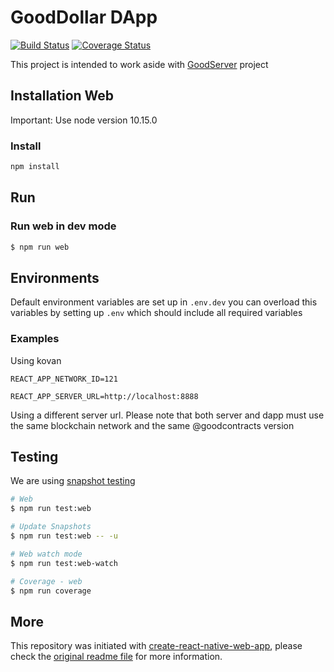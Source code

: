 
# GoodDollar DApp

[![Build Status](https://travis-ci.com/GoodDollar/GoodDAPP.svg?branch=master)](https://travis-ci.com/GoodDollar/GoodDAPP) [![Coverage Status](https://coveralls.io/repos/github/GoodDollar/GoodDAPP/badge.svg?branch=master)](https://coveralls.io/github/GoodDollar/GoodDAPP?branch=master)

This project is intended to work aside with [GoodServer](https://github.com/GoodDollar/GoodServer) project

## Installation Web

Important: Use node version 10.15.0

### Install

```bash
npm install
```

## Run

### Run web in dev mode

```bash
$ npm run web
```

## Environments

Default environment variables are set up in `.env.dev` you can overload this variables by setting up `.env` which should include all required variables

### Examples

Using kovan

```text
REACT_APP_NETWORK_ID=121
```

```text
REACT_APP_SERVER_URL=http://localhost:8888
```

Using a different server url. Please note that both server and dapp must use the same blockchain network and the same @goodcontracts version

## Testing

We are using [snapshot testing](https://jestjs.io/docs/en/snapshot-testing)

```bash
# Web
$ npm run test:web

# Update Snapshots
$ npm run test:web -- -u

# Web watch mode
$ npm run test:web-watch

# Coverage - web
$ npm run coverage
```

## More

This repository was initiated with [create-react-native-web-app](readme_crnwa.md), please check the [original readme file](readme_crnwa.md) for more information.
